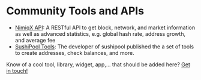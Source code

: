 # Community Tools and APIs

* [NimiqX API](https://api.nimiqx.com/docs/about):
  A RESTful API to get block, network, and market information as well as
  advanced statistics, e.g. global hash rate, address growth, and average fee
* [SushiPool Tools](https://tools.sushipool.com/):
  The developer of sushipool published the a set of tools to
  create addresses, check balances, and more.

Know of a cool tool, library, widget, app,... that should be added here?
[Get in touch!](mailto:sven@nimiq.com)
